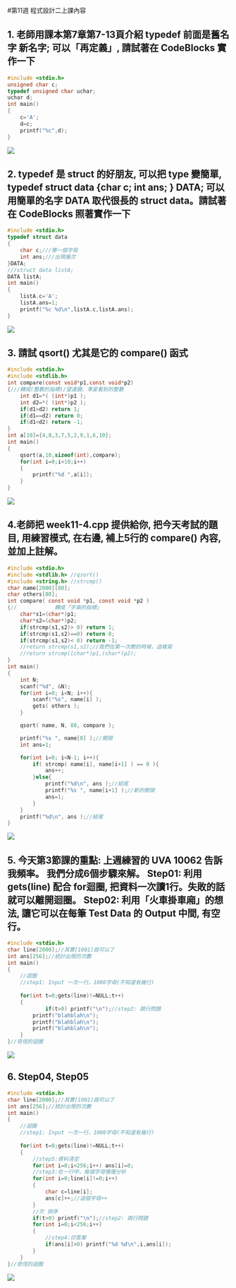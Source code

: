 #第11週 程式設計二上課內容
## 1. 老師用課本第7章第7-13頁介紹 typedef 前面是舊名字 新名字; 可以「再定義」, 請試著在 CodeBlocks 實作一下
```C
#include <stdio.h>
unsigned char c;
typedef unsigned char uchar;
uchar d;
int main()
{
    c='A';
    d=c;
    printf("%c",d);
}
```
![](https://github.com/Primo093021/2020-CCE/blob/gh-pages/week11%20%E6%AD%A3%E8%AA%B2%E5%85%A7%E5%AE%B9/1.png?raw=true)

## 2. typedef 是 struct 的好朋友, 可以把 type 變簡單, typedef struct data {char c; int ans; } DATA; 可以用簡單的名字 DATA 取代很長的 struct data。請試著在 CodeBlocks 照著實作一下

```C
#include <stdio.h>
typedef struct data
{
    char c;///哪一個字母
    int ans;///出現幾次
}DATA;
///struct data listA;
DATA listA;
int main()
{
    listA.c='A';
    listA.ans=1;
    printf("%c %d\n",listA.c,listA.ans);
}
```
![](https://github.com/Primo093021/2020-CCE/blob/gh-pages/week11%20%E6%AD%A3%E8%AA%B2%E5%85%A7%E5%AE%B9/2.png?raw=true)

## 3. 請試 qsort() 尤其是它的 compare() 函式

```C
#include <stdio.h>
#include <stdlib.h>
int compare(const void*p1,const void*p2)
{///轉成(整數的指標)/望遠鏡，準星看到的整數
    int d1=*( (int*)p1 );
    int d2=*( (int*)p2 );
    if(d1>d2) return 1;
    if(d1==d2) return 0;
    if(d1<d2) return -1;
}
int a[10]={4,8,3,7,5,2,9,1,6,10};
int main()
{
    qsort(a,10,sizeof(int),compare);
    for(int i=0;i<10;i++)
    {
        printf("%d ",a[i]);
    }
}
```
![](https://github.com/Primo093021/2020-CCE/blob/gh-pages/week11%20%E6%AD%A3%E8%AA%B2%E5%85%A7%E5%AE%B9/3.png?raw=true)

## 4.老師把 week11-4.cpp 提供給你, 把今天考試的題目, 用練習模式, 在右邊, 補上5行的 compare() 內容, 並加上註解。

```C
#include <stdio.h>
#include <stdlib.h> //qsort()
#include <string.h> //strcmp()
char name[2000][80];
char others[80];
int compare( const void *p1, const void *p2 )
{//            轉成「字串的指標」
	char*s1=(char*)p1;
	char*s2=(char*)p2;
	if(strcmp(s1,s2)> 0) return 1;
	if(strcmp(s1,s2)==0) return 0;
	if(strcmp(s1,s2)< 0) return -1;
	//return strcmp(s1,s2);//我們在第一次教的時候，這樣寫
	//return strcmp((char*)p1,(char*)p2);
}
int main()
{
	int N;
	scanf("%d", &N);
	for(int i=0; i<N; i++){
		scanf("%s", name[i] );
		gets( others );
	}

	qsort( name, N, 80, compare );

	printf("%s ", name[0] );//開頭
	int ans=1;

	for(int i=0; i<N-1; i++){
		if( strcmp( name[i], name[i+1] ) == 0 ){
			ans++;
		}else{
			printf("%d\n", ans );//結尾
			printf("%s ", name[i+1] );//新的開頭
			ans=1;
		}
	}
	printf("%d\n", ans );//結尾
}
```
![](https://github.com/Primo093021/2020-CCE/blob/gh-pages/week11%20%E6%AD%A3%E8%AA%B2%E5%85%A7%E5%AE%B9/4.png?raw=true)

## 5. 今天第3節課的重點: 上週練習的 UVA 10062 告訴我頻率。 我們分成6個步驟來解。 Step01: 利用 gets(line) 配合 for迴圈, 把資料一次讀1行。失敗的話就可以離開迴圈。 Step02: 利用「火車掛車廂」的想法, 讓它可以在每筆 Test Data 的 Output 中間, 有空行。

```C
#include <stdio.h>
char line[2000];//其實[1001]就可以了
int ans[256];//統計出現的次數
int main()
{
	//迴圈
	//step1: Input 一次一行，1000字母(不知道有幾行)
	
	for(int t=0;gets(line)!=NULL;t++)
	{
         	if(t>0) printf("\n");//step2: 跳行問題
		printf("blahblah\n");
		printf("blahblah\n");  
		printf("blahblah\n");     
	}
}//奇怪的迴圈
```
![](https://github.com/Primo093021/2020-CCE/blob/gh-pages/week11%20%E6%AD%A3%E8%AA%B2%E5%85%A7%E5%AE%B9/5.png?raw=true)

## 6. Step04, Step05

```C
#include <stdio.h>
char line[2000];//其實[1001]就可以了
int ans[256];//統計出現的次數
int main()
{
	//迴圈
	//step1: Input 一次一行，1000字母(不知道有幾行)
	
	for(int t=0;gets(line)!=NULL;t++)
	{
		//step5:資料清空
		for(int i=0;i<256;i++) ans[i]=0;
		//step3:在一行中，每個字母慢慢分析
		for(int i=0;line[i]!=0;i++)
		{
			char c=line[i];
			ans[c]++;//這個字母++
		}
		//欠 排序
		if(t>0) printf("\n");//step2: 跳行問題
		for(int i=0;i<256;i++)
		{
			//step4:印答案
			if(ans[i]>0) printf("%d %d\n",i,ans[i]);
		}
	}
}//奇怪的迴圈
```
![](https://github.com/Primo093021/2020-CCE/blob/gh-pages/week11%20%E6%AD%A3%E8%AA%B2%E5%85%A7%E5%AE%B9/6.png?raw=true)
